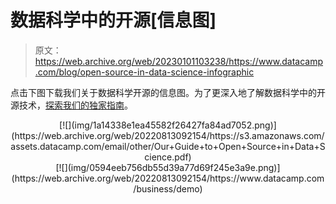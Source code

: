 # 数据科学中的开源[信息图]

> 原文：<https://web.archive.org/web/20230101103238/https://www.datacamp.com/blog/open-source-in-data-science-infographic>

点击下图下载我们关于数据科学开源的信息图。为了更深入地了解数据科学中的开源技术，[探索我们的独家指南](https://web.archive.org/web/20220813092154/https://www.datacamp.com/resources/whitepapers/our-guide-to-open-source-in-data-science)。

<center>[![](img/1a14338e1ea45582f26427fa84ad7052.png)](https://web.archive.org/web/20220813092154/https://s3.amazonaws.com/assets.datacamp.com/email/other/Our+Guide+to+Open+Source+in+Data+Science.pdf)</center>

<center>[![](img/0594eeb756db55d39a77d69f245e3a9e.png)](https://web.archive.org/web/20220813092154/https://www.datacamp.com/business/demo)</center>